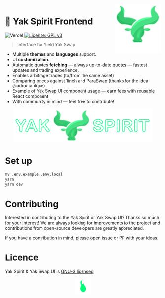 <img src="./src/assets/images/yak-spirit/yak-favicon.png" width="150" align="right" alt="" />

# 🐃 Yak Spirit Frontend

![Vercel](https://therealsujitk-vercel-badge.vercel.app/?app=yak-spirit-dragoonzx)
[![License: GPL v3](https://img.shields.io/badge/License-GPLv3-blue.svg)](https://www.gnu.org/licenses/gpl-3.0)

> Interface for Yield Yak Swap

- Multiple **themes** and **languages** support.
- UI **customization**.
- Automatic quotes **fetching** — always up-to-date quotes — fastest updates and trading experience.
- Enables arbitrage trades (to/from the same asset)
- Comparing prices against 1inch and ParaSwap (thanks for the idea @adrotitanique)
- Example of [Yak Swap UI component](https://github.com/dragoonzx/yak-swap-ui) usage — earn fees with reusable React component
- With community in mind — feel free to contribute!

<p align="center">
  <img src="./src/assets/images/yak-spirit/yak-spirit5.png" alt="Yak Spirit logo" width="450">
</p>

# Set up

```shell
mv .env.example .env.local
yarn
yarn dev
```

# Contributing

Interested in contributing to the Yak Spirit or Yak Swap UI? Thanks so much for your interest! We are always looking for improvements to the project and contributions from open-source developers are greatly appreciated.

If you have a contribution in mind, please open issue or PR with your ideas.

# Licence

Yak Spirit & Yak Swap UI is [GNU-3 licensed](https://github.com/dragoonzx/yak-spirit/blob/main/LICENSE)

<p align="center">
  <img src="./src/assets/gif/loading-unscreen.gif" alt="" width="50">
</p>
